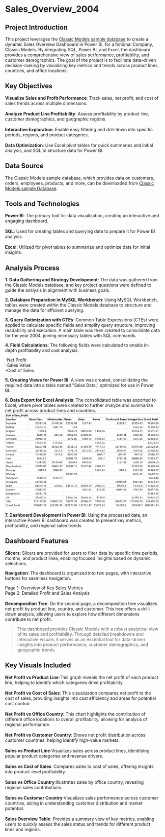 # Sales_Overview_2004
## Project Introduction
This project leverages the [Classic Models sample database](https://www.mysqltutorial.org/wp-content/uploads/2023/10/mysqlsampledatabase.zip) to create a dynamic Sales Overview Dashboard in Power BI, for a fictional Company, Classic Models. By integrating SQL, Power BI, and Excel, the dashboard provides a comprehensive view of sales performance, profitability, and customer demographics. The goal of the project is to facilitate data-driven decision-making by visualizing key metrics and trends across product lines, countries, and office locations.

## Key Objectives
**Visualize Sales and Profit Performance**: Track sales, net profit, and cost of sales trends across multiple dimensions.<br>
<br>
**Analyze Product Line Profitability**: Assess profitability by product line, customer demographics, and geographic regions.<br>
<br>
**Interactive Exploration**: Enable easy filtering and drill-down into specific periods, regions, and product categories.<br>
<br>
**Data Optimization**:  Use Excel pivot tables for quick summaries and initial analysis, and SQL to structure data for Power BI.<br>

## Data Source
The Classic Models sample database, which provides data on customers, orders, employees, products, and more, can be downloaded from [Classic Models sample Database](https://www.mysqltutorial.org/wp-content/uploads/2023/10/mysqlsampledatabase.zip).

## Tools and Technologies
**Power BI**: The primary tool for data visualization, creating an interactive and engaging dashboard.<br>
<br>
**SQL**: Used for creating tables and querying data to prepare it for Power BI analysis.<br>
<br>
**Excel**: Utilized for pivot tables to summarize and optimize data for initial insights.<br>

## Analysis Process
**1. Data Gathering and Strategy Development**: The data was gathered from the Classic Models database, and key project questions were defined to guide the analysis in alignment with business goals.<br>

**2. Database Preparation in MySQL Workbench**: Using MySQL Workbench, tables were created within the Classic Models database to structure and manage the data for efficient querying.<br>

**3. Query Optimization with CTEs**: Common Table Expressions (CTEs) were applied to calculate specific fields and simplify query structure, improving readability and execution. A main table was then created to consolidate data for the year 2004, joining necessary tables with SQL commands.<br>

**4. Field Calculations**: The following fields were calculated to enable in-depth profitability and cost analysis:<br>

-Net Profit<br>
-Sales Value<br>
-Cost of Sales<br>

**5. Creating Views for Power BI**: A view was created, consolidating the required data into a table named "Sales Data," optimized for use in Power BI.<br>

**6. Data Export for Excel Analysis**: The consolidated table was exported to Excel, where pivot tables were created to further analyze and summarize net profit across product lines and countries.<br>
![Sales Overview 2004 Pivot table](https://github.com/HARGEETKOUR/Sales_Overview_2004/blob/main/Sales_Overview_Pivot_table.png)

**7. Dashboard Development in Power BI**: Using the processed data, an interactive Power BI dashboard was created to present key metrics, profitability, and regional sales trends.<br>

## Dashboard Features<br>
**Slicers**: Slicers are provided for users to filter data by specific time periods, months, and product lines, enabling focused insights based on dynamic selections.<br>

**Navigation**: The dashboard is organized into two pages, with interactive buttons for seamless navigation.<br>

Page 1: Overview of Key Sales Metrics<br>
Page 2: Detailed Profit and Sales Analysis<br>
<br>
**Decomposition Tree**: On the second page, a decomposition tree visualizes net profit by product line, country, and customer. This tree offers a drill-down analysis, allowing users to explore how different dimensions contribute to net profit.<br>

>This dashboard provides Classic Models with a robust analytical view of its sales and profitability. Through detailed breakdowns and interactive visuals, it serves as an essential tool for data-driven insights into product performance, customer demographics, and geographic trends.<br>

## Key Visuals Included<br>
**Net Profit vs Product Line**:This graph reveals the net profit of each product line, helping to identify which categories drive profitability.<br>
<br>
**Net Profit vs Cost of Sales**: This visualization compares net profit to the cost of sales, providing insights into cost efficiency and areas for potential cost control.<br>
<br>
**Net Profit vs Office Country**: This chart highlights the contribution of different office locations to overall profitability, allowing for analysis of regional performance.<br>
<br>
**Net Profit vs Customer Country**: Shows net profit distribution across customer countries, helping identify high-value markets.<br>
<br>
**Sales vs Product Line**:Visualizes sales across product lines, identifying popular product categories and revenue drivers.<br>
<br>
**Sales vs Cost of Sales**: Compares sales to cost of sales, offering insights into product-level profitability.<br>
<br>
**Sales vs Office Country**:Illustrates sales by office country, revealing regional sales contributions.<br>
<br>
**Sales vs Customer Country**:Visualizes sales performance across customer countries, aiding in understanding customer distribution and market potential.<br>
<br>
**Sales Overview Table**: Provides a summary view of key metrics, enabling users to quickly assess the sales status and trends for different product lines and regions.<br>




